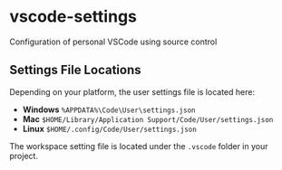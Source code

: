 # vscode-settings
Configuration of personal VSCode using source control

## Settings File Locations
Depending on your platform, the user settings file is located here:

 - **Windows** `%APPDATA%\Code\User\settings.json`
 - **Mac** `$HOME/Library/Application Support/Code/User/settings.json`
 - **Linux** `$HOME/.config/Code/User/settings.json`

The workspace setting file is located under the `.vscode` folder in your project.
